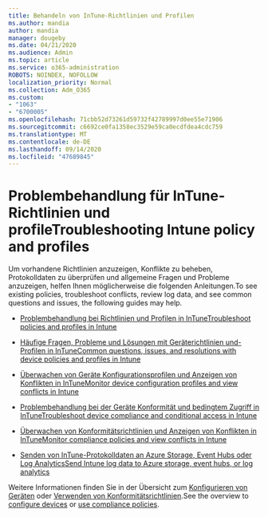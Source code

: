 ```yaml
---
title: Behandeln von InTune-Richtlinien und Profilen
ms.author: mandia
author: mandia
manager: dougeby
ms.date: 04/21/2020
ms.audience: Admin
ms.topic: article
ms.service: o365-administration
ROBOTS: NOINDEX, NOFOLLOW
localization_priority: Normal
ms.collection: Adm_O365
ms.custom:
- "1063"
- "6700005"
ms.openlocfilehash: 71cbb52d73261d59732f42789997d0ee55e71906
ms.sourcegitcommit: c6692ce0fa1358ec3529e59ca0ecdfdea4cdc759
ms.translationtype: MT
ms.contentlocale: de-DE
ms.lasthandoff: 09/14/2020
ms.locfileid: "47689845"
---
```

# <a name="troubleshooting-intune-policy-and-profiles"></a><span data-ttu-id="96e43-102">Problembehandlung für InTune-Richtlinien und profile</span><span class="sxs-lookup"><span data-stu-id="96e43-102">Troubleshooting Intune policy and profiles</span></span>

<span data-ttu-id="96e43-103">Um vorhandene Richtlinien anzuzeigen, Konflikte zu beheben, Protokolldaten zu überprüfen und allgemeine Fragen und Probleme anzuzeigen, helfen Ihnen möglicherweise die folgenden Anleitungen.</span><span class="sxs-lookup"><span data-stu-id="96e43-103">To see existing policies, troubleshoot conflicts, review log data, and see common questions and issues, the following guides may help.</span></span>

- [<span data-ttu-id="96e43-104">Problembehandlung bei Richtlinien und Profilen in InTune</span><span class="sxs-lookup"><span data-stu-id="96e43-104">Troubleshoot policies and profiles in Intune</span></span>](https://docs.microsoft.com/mem/intune/configuration/troubleshoot-policies-in-microsoft-intune)

- [<span data-ttu-id="96e43-105">Häufige Fragen, Probleme und Lösungen mit Geräterichtlinien und-Profilen in InTune</span><span class="sxs-lookup"><span data-stu-id="96e43-105">Common questions, issues, and resolutions with device policies and profiles in Intune</span></span>](https://docs.microsoft.com/intune/device-profile-troubleshoot)

- [<span data-ttu-id="96e43-106">Überwachen von Geräte Konfigurationsprofilen und Anzeigen von Konflikten in InTune</span><span class="sxs-lookup"><span data-stu-id="96e43-106">Monitor device configuration profiles and view conflicts in Intune</span></span>](https://docs.microsoft.com/intune/device-profile-monitor)

- [<span data-ttu-id="96e43-107">Problembehandlung bei der Geräte Konformität und bedingtem Zugriff in InTune</span><span class="sxs-lookup"><span data-stu-id="96e43-107">Troubleshoot device compliance and conditional access in Intune</span></span>](https://docs.microsoft.com/intune/troubleshoot-conditional-access)

- [<span data-ttu-id="96e43-108">Überwachen von Konformitätsrichtlinien und Anzeigen von Konflikten in InTune</span><span class="sxs-lookup"><span data-stu-id="96e43-108">Monitor compliance policies and view conflicts in Intune</span></span>](https://docs.microsoft.com/intune/compliance-policy-monitor)

- [<span data-ttu-id="96e43-109">Senden von InTune-Protokolldaten an Azure Storage, Event Hubs oder Log Analytics</span><span class="sxs-lookup"><span data-stu-id="96e43-109">Send Intune log data to Azure storage, event hubs, or log analytics</span></span>](https://docs.microsoft.com/intune/review-logs-using-azure-monitor)

<span data-ttu-id="96e43-110">Weitere Informationen finden Sie in der Übersicht zum [Konfigurieren von Geräten](https://docs.microsoft.com/intune/device-profiles) oder [Verwenden von Konformitätsrichtlinien](https://docs.microsoft.com/intune/device-compliance-get-started).</span><span class="sxs-lookup"><span data-stu-id="96e43-110">See the overview to [configure devices](https://docs.microsoft.com/intune/device-profiles) or [use compliance policies](https://docs.microsoft.com/intune/device-compliance-get-started).</span></span>